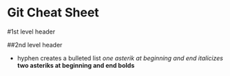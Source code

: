 # Git Cheat Sheet
#1st level header

##2nd level header
- hyphen creates a bulleted list
*one asterik at beginning and end italicizes*
**two asteriks at beginning and end bolds**